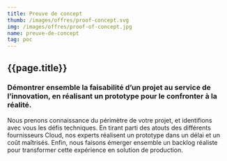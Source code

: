 ```yaml
---
title: Preuve de concept
thumb: /images/offres/proof-concept.svg
img: /images/offres/proof-of-concept.jpg
name: preuve-de-concept
tag: poc
---
```


## {{page.title}}

### Démontrer ensemble la faisabilité d’un projet au service de l’innovation, en réalisant un prototype pour le confronter à la réalité.

Nous prenons connaissance du périmètre de votre projet, et identifions avec vous les défis techniques. En tirant parti
des atouts des différents fournisseurs Cloud, nos experts réalisent un prototype dans un délai et un coût maîtrisés. Enfin,
nous faisons émerger ensemble un backlog réaliste pour transformer cette expérience en solution de production.
